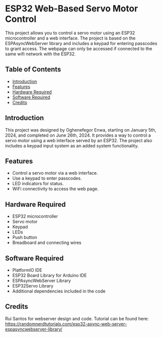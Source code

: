 # ESP32 Web-Based Servo Motor Control

This project allows you to control a servo motor using an ESP32 microcontroller and a web interface. The project is based on the ESPAsyncWebServer library and includes a keypad for entering passcodes to grant access. The webpage can only be accessed if connected to the same wifi network with the ESP32.

## Table of Contents
- [Introduction](#introduction)
- [Features](#features)
- [Hardware Required](#hardware-required)
- [Software Required](#software-required)
- [Credits](#credits)

## Introduction
This project was designed by Oghenefegor Enwa, starting on January 5th, 2024, and completed on June 26th, 2024. It provides a way to control a servo motor using a web interface served by an ESP32. The project also includes a keypad input system as an added system functionality.

## Features
- Control a servo motor via a web interface.
- Use a keypad to enter passcodes.
- LED indicators for status.
- WiFi connectivity to access the web page.

## Hardware Required
- ESP32 microcontroller
- Servo motor
- Keypad
- LEDs
- Push button
- Breadboard and connecting wires

## Software Required
- PlatformIO IDE
- ESP32 Board Library for Arduino IDE
- ESPAsyncWebServer Library
- ESP32Servo Library
- Additional dependencies included in the code

## Credits
Rui Santos for webserver design and code.
Tutorial can be found here: https://randomnerdtutorials.com/esp32-async-web-server-espasyncwebserver-library/
